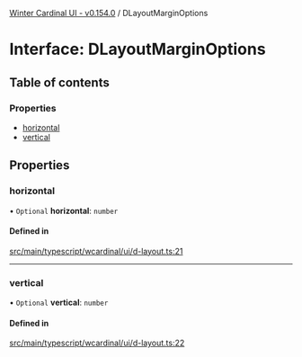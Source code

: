 [Winter Cardinal UI - v0.154.0](../index.md) / DLayoutMarginOptions

# Interface: DLayoutMarginOptions

## Table of contents

### Properties

- [horizontal](DLayoutMarginOptions.md#horizontal)
- [vertical](DLayoutMarginOptions.md#vertical)

## Properties

### horizontal

• `Optional` **horizontal**: `number`

#### Defined in

[src/main/typescript/wcardinal/ui/d-layout.ts:21](https://github.com/winter-cardinal/winter-cardinal-ui/blob/v0.154.0/src/main/typescript/wcardinal/ui/d-layout.ts#L21)

___

### vertical

• `Optional` **vertical**: `number`

#### Defined in

[src/main/typescript/wcardinal/ui/d-layout.ts:22](https://github.com/winter-cardinal/winter-cardinal-ui/blob/v0.154.0/src/main/typescript/wcardinal/ui/d-layout.ts#L22)
